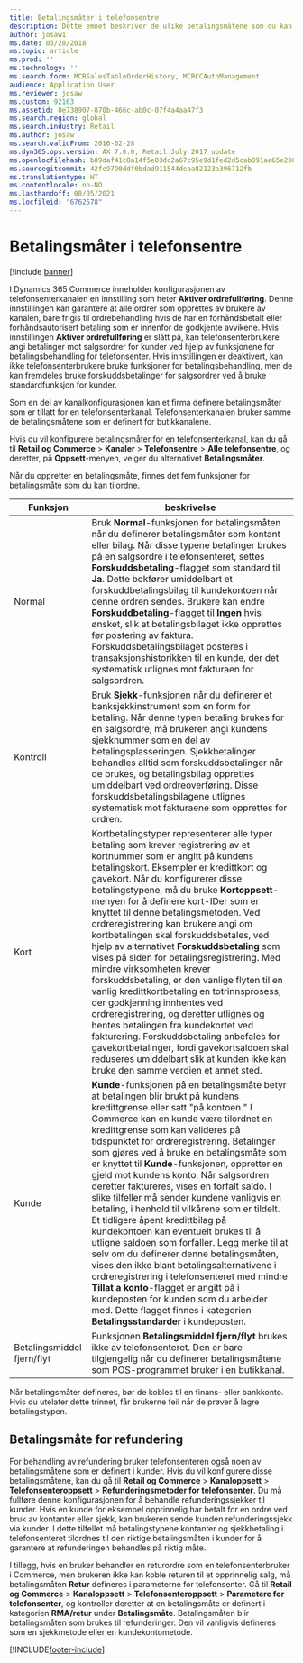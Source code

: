 ```yaml
---
title: Betalingsmåter i telefonsentre
description: Dette emnet beskriver de ulike betalingsmåtene som du kan bruke i et telefonsenter i Dynamics 365 Commerce.
author: josaw1
ms.date: 03/28/2018
ms.topic: article
ms.prod: ''
ms.technology: ''
ms.search.form: MCRSalesTableOrderHistory, MCRCCAuthManagement
audience: Application User
ms.reviewer: josaw
ms.custom: 92163
ms.assetid: 8e738907-870b-466c-ab0c-07f4a4aa47f3
ms.search.region: global
ms.search.industry: Retail
ms.author: josaw
ms.search.validFrom: 2016-02-28
ms.dyn365.ops.version: AX 7.0.0, Retail July 2017 update
ms.openlocfilehash: b89daf41c8a14f5e03dc2a67c95e9d1fed2d5cab891ae65e20655c285b1f6ac2
ms.sourcegitcommit: 42fe9790ddf0bdad911544deaa82123a396712fb
ms.translationtype: HT
ms.contentlocale: nb-NO
ms.lasthandoff: 08/05/2021
ms.locfileid: "6762578"
---
```

# <a name="payment-methods-in-call-centers"></a>Betalingsmåter i telefonsentre

[!include [banner](includes/banner.md)]

I Dynamics 365 Commerce inneholder konfigurasjonen av telefonsenterkanalen en innstilling som heter **Aktiver ordrefullføring**. Denne innstillingen kan garantere at alle ordrer som opprettes av brukere av kanalen, bare frigis til ordrebehandling hvis de har en forhåndsbetalt eller forhåndsautorisert betaling som er innenfor de godkjente avvikene. Hvis innstillingen **Aktiver ordrefullføring** er slått på, kan telefonsenterbrukere angi betalinger mot salgsordrer for kunder ved hjelp av funksjonene for betalingsbehandling for telefonsenter. Hvis innstillingen er deaktivert, kan ikke telefonsenterbrukere bruke funksjoner for betalingsbehandling, men de kan fremdeles bruke forskuddsbetalinger for salgsordrer ved å bruke standardfunksjon for kunder.

Som en del av kanalkonfigurasjonen kan et firma definere betalingsmåter som er tillatt for en telefonsenterkanal. Telefonsenterkanalen bruker samme de betalingsmåtene som er definert for butikkanalene.

Hvis du vil konfigurere betalingsmåter for en telefonsenterkanal, kan du gå til **Retail og Commerce** \> **Kanaler** \> **Telefonsentre** \> **Alle telefonsentre**, og deretter, på **Oppsett**-menyen, velger du alternativet **Betalingsmåter**.

Når du oppretter en betalingsmåte, finnes det fem funksjoner for betalingsmåte som du kan tilordne.

| Funksjon            | beskrivelse |
|---------------------|-------------|
| Normal              | Bruk **Normal**-funksjonen for betalingsmåten når du definerer betalingsmåter som kontant eller bilag. Når disse typene betalinger brukes på en salgsordre i telefonsenteret, settes **Forskuddsbetaling**-flagget som standard til **Ja**. Dette bokfører umiddelbart et forskuddbetalingsbilag til kundekontoen når denne ordren sendes. Brukere kan endre **Forskuddbetaling**-flagget til **Ingen** hvis ønsket, slik at betalingsbilaget ikke opprettes før postering av faktura. Forskuddsbetalingsbilaget posteres i transaksjonshistorikken til en kunde, der det systematisk utlignes mot fakturaen for salgsordren. |
| Kontroll               | Bruk **Sjekk**-funksjonen når du definerer et banksjekkinstrument som en form for betaling. Når denne typen betaling brukes for en salgsordre, må brukeren angi kundens sjekknummer som en del av betalingsplasseringen. Sjekkbetalinger behandles alltid som forskuddsbetalinger når de brukes, og betalingsbilag opprettes umiddelbart ved ordreoverføring. Disse forskuddsbetalingsbilagene utlignes systematisk mot fakturaene som opprettes for ordren. |
| Kort               | Kortbetalingstyper representerer alle typer betaling som krever registrering av et kortnummer som er angitt på kundens betalingskort. Eksempler er kredittkort og gavekort. Når du konfigurerer disse betalingstypene, må du bruke **Kortoppsett**-menyen for å definere kort-IDer som er knyttet til denne betalingsmetoden. Ved ordreregistrering kan brukere angi om kortbetalingen skal forskuddsbetales, ved hjelp av alternativet **Forskuddsbetaling** som vises på siden for betalingsregistrering. Med mindre virksomheten krever forskuddsbetaling, er den vanlige flyten til en vanlig kredittkortbetaling en totrinnsprosess, der godkjenning innhentes ved ordreregistrering, og deretter utlignes og hentes betalingen fra kundekortet ved fakturering. Forskuddsbetaling anbefales for gavekortbetalinger, fordi gavekortsaldoen skal reduseres umiddelbart slik at kunden ikke kan bruke den samme verdien et annet sted. |
| Kunde            | **Kunde**-funksjonen på en betalingsmåte betyr at betalingen blir brukt på kundens kredittgrense eller satt "på kontoen." I Commerce kan en kunde være tilordnet en kredittgrense som kan valideres på tidspunktet for ordreregistrering. Betalinger som gjøres ved å bruke en betalingsmåte som er knyttet til **Kunde**-funksjonen, oppretter en gjeld mot kundens konto. Når salgsordren deretter faktureres, vises en forfalt saldo. I slike tilfeller må sender kundene vanligvis en betaling, i henhold til vilkårene som er tildelt. Et tidligere åpent kredittbilag på kundekontoen kan eventuelt brukes til å utligne saldoen som forfaller. Legg merke til at selv om du definerer denne betalingsmåten, vises den ikke blant betalingsalternativene i ordreregistrering i telefonsenteret med mindre **Tillat a konto**-flagget er angitt på i kundeposten for kunden som du arbeider med. Dette flagget finnes i kategorien **Betalingsstandarder** i kundeposten. |
| Betalingsmiddel fjern/flyt | Funksjonen **Betalingsmiddel fjern/flyt** brukes ikke av telefonsenteret. Den er bare tilgjengelig når du definerer betalingsmåtene som POS-programmet bruker i en butikkanal. |

Når betalingsmåter defineres, bør de kobles til en finans- eller bankkonto. Hvis du utelater dette trinnet, får brukerne feil når de prøver å lagre betalingstypen.

## <a name="refund-payment-methods"></a>Betalingsmåte for refundering

For behandling av refundering bruker telefonsenteren også noen av betalingsmåtene som er definert i kunder. Hvis du vil konfigurere disse betalingsmåtene, kan du gå til **Retail og Commerce** \> **Kanaloppsett** \> **Telefonsenteroppsett** \> **Refunderingsmetoder for telefonsenter**. Du må fullføre denne konfigurasjonen for å behandle refunderingssjekker til kunder. Hvis en kunde for eksempel opprinnelig har betalt for en ordre ved bruk av kontanter eller sjekk, kan brukeren sende kunden refunderingssjekk via kunder. I dette tilfellet må betalingstypene kontanter og sjekkbetaling i telefonsenteret tilordnes til den riktige betalingsmåten i kunder for å garantere at refunderingen behandles på riktig måte.

I tillegg, hvis en bruker behandler en returordre som en telefonsenterbruker i Commerce, men brukeren ikke kan koble returen til et opprinnelig salg, må betalingsmåten **Retur** defineres i parameterne for telefonsenter. Gå til **Retail og Commerce** \> **Kanaloppsett** \> **Telefonsenteroppsett** \> **Parametere for telefonsenter**, og kontroller deretter at en betalingsmåte er definert i kategorien **RMA/retur** under **Betalingsmåte**. Betalingsmåten blir betalingsmåten som brukes til refunderinger. Den vil vanligvis defineres som en sjekkmetode eller en kundekontometode.


[!INCLUDE[footer-include](../includes/footer-banner.md)]